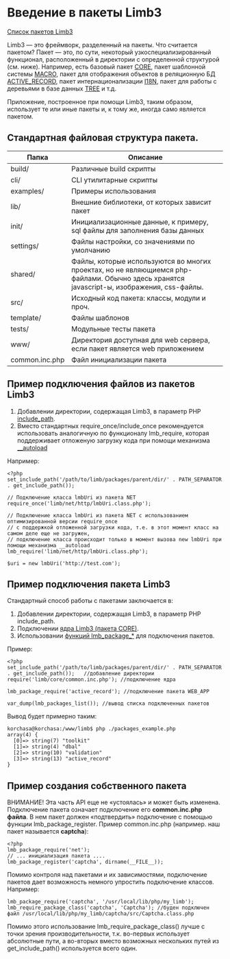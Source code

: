 # Введение в пакеты Limb3
[Список пакетов Limb3](./packages.md)

Limb3 — это фреймворк, разделенный на пакеты. Что считается пакетом? Пакет — это, по сути, некоторый узкоспециализированный функционал, расположенный в директории с определенной структурой (см. ниже). Например, есть базовый пакет [CORE](../../core/docs/ru/core.md), пакет шаблонной системы [MACRO](../../macro/docs/ru/macro.md), пакет для отображения объектов в реляционную БД [ACTIVE_RECORD](../../active_record/docs/ru/active_record.md), пакет интернационализации [I18N](../../i18n/docs/ru/i18n.md), пакет для работы с деревьями в базе данных [TREE](../../tree/docs/ru/tree.md) и т.д.

Приложение, построенное при помощи Limb3, таким образом, использует те или иные пакеты и, к тому же, иногда само является пакетом.

## Стандартная файловая структура пакета.

Папка | Описание
------|---------
build/ | Различные build скрипты
cli/ | CLI утилитарные скрипты
examples/ | Примеры использования
lib/ | Внешние библиотеки, от которых зависит пакет
init/ | Инициализационные данные, к примеру, sql файлы для заполнения базы данных
settings/ | Файлы настройки, со значениями по умолчанию
shared/ | Файлы, которые используются во многих проектах, но не являющиемся php-файлами. Обычно здесь хранятся javascript-ы, изображения, css-файлы.
src/ | Исходный код пакета: классы, модули и проч.
template/ | Файлы шаблонов
tests/ | Модульные тесты пакета
www/ | Директория доступная для web сервера, если пакет является web приложением
common.inc.php | Файл инициализации пакета

## Пример подключения файлов из пакетов Limb3

1. Добавлении директории, содержащая Limb3, в параметр PHP [include_path](http://ru2.php.net/manual/en/ini.core.php#ini.include-path).
2. Вместо стандартных require_once/include_once рекомендуется использовать аналогичную по функционалу lmb_require, которая поддерживает отложеную загрузку кода при помощи механизма [__autoload](http://ru2.php.net/manual/en/language.oop5.autoload.php)

Например:

    <?php
    set_include_path('/path/to/limb/packages/parent/dir/' . PATH_SEPARATOR  . get_include_path()); 
 
    // Подключение класса lmbUri из пакета NET
    require_once('limb/net/http/lmbUri.class.php');
 
    // Подключение класса lmbUri из пакета NET с использованием оптимизированной версии require_once 
    // с поддержкой отложенной загрузки кода, т.е. в этот момент класс на самом деле еще не загружен,
    // подключение класса происходит только в момент вызова new lmbUri при помощи механизма __autoload
    lmb_require('limb/net/http/lmbUri.class.php');
 
    $uri = new lmbUri('http://test.com');

## Пример подключения пакета Limb3

Стандартный способ работы с пакетами заключается в:

1. Добавлении директории, содержащая Limb3, в параметр PHP include_path.
2. Подключении [ядра Limb3 (пакета CORE)](../../core/docs/ru/core.md).
3. Использовании [функций lmb_package_*](../../core/docs/ru/core/global_functions.md) для подключения пакетов.

Пример:

    <?php
    set_include_path('/path/to/limb/packages/parent/dir/' . PATH_SEPARATOR . get_include_path());   //добавление директории
    require('limb/core/common.inc.php'); //подключение ядра
 
    lmb_package_require('active_record'); //подключение пакета WEB_APP
 
    var_dump(lmb_packages_list()); //вывод списка подключенных пакетов

Вывод будет примерно таким:

    korchasa@korchasa:/www/limb$ php ./packages_example.php 
    array(4) {
      [0]=> string(7) "toolkit"
      [1]=> string(4) "dbal"
      [2]=> string(10) "validation"
      [3]=> string(13) "active_record"
    }

## Пример создания собственного пакета
ВНИМАНИЕ! Эта часть API еще не «устоялась» и может быть изменена. Подключение пакета означает подключение его **common.inc.php файла**. В нем пакет должен «подтвердить» подключение с помощью функции lmb_package_register. Пример common.inc.php (например. наш пакет называется **captcha**):

    <?php
    lmb_package_require('net');
    // ... инициализация пакета ....
    lmb_package_register('captcha', dirname(__FILE__));

Помимо контроля над пакетами и их зависимостями, подключение пакетов дает возможность немного упростить подключение классов. Например:

    lmb_package_require('captcha', '/usr/local/lib/php/my_limb');
    lmb_require_package_class('captcha', 'Captcha'); //буден подключен файл /usr/local/lib/php/my_limb/captcha/src/Captcha.class.php

Помимо этого использование lmb_require_package_class() лучше с точки зрения производительности, т.к. во-первых использует абсолютные пути, а во-вторых вместо возможных нескольких путей из get_include_path() используется всего один.
